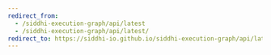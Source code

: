 ```yaml
---
redirect_from:
  - /siddhi-execution-graph/api/latest
  - /siddhi-execution-graph/api/latest/
redirect_to: https://siddhi-io.github.io/siddhi-execution-graph/api/latest/
---
```

